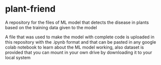 # plant-friend
A repository for the files of ML model that detects the disease in plants based on the training data given to the model

A file that was used to make the model with complete code is uploaded in this repository with the .ipynb format and that can be pasted in any google colab notebook to learn about the ML model working, also dataset is provided that you can mount in your own drive by downloading it to your local system
